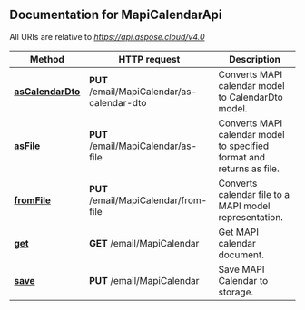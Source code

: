 ## Documentation for MapiCalendarApi

All URIs are relative to *https://api.aspose.cloud/v4.0*

Method | HTTP request | Description
------ | ------------ | -----------
[**asCalendarDto**](MapiCalendarApi.md#asCalendarDto) | **PUT** /email/MapiCalendar/as-calendar-dto | Converts MAPI calendar model to CalendarDto model.
[**asFile**](MapiCalendarApi.md#asFile) | **PUT** /email/MapiCalendar/as-file | Converts MAPI calendar model to specified format and returns as file.
[**fromFile**](MapiCalendarApi.md#fromFile) | **PUT** /email/MapiCalendar/from-file | Converts calendar file to a MAPI model representation.
[**get**](MapiCalendarApi.md#get) | **GET** /email/MapiCalendar | Get MAPI calendar document.
[**save**](MapiCalendarApi.md#save) | **PUT** /email/MapiCalendar | Save MAPI Calendar to storage.

